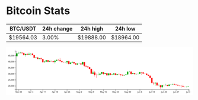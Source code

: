 # Bitcoin Stats

BTC/USDT|24h change|24h high|24h low|
|---|---|---|---|
|$19564.03|3.00%|$19888.00|$18964.00|

<img src="./chart.svg">
